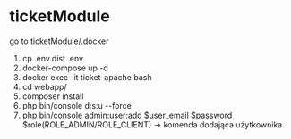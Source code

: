# ticketModule

go to ticketModule/.docker
1. cp .env.dist .env
2. docker-compose up -d
3. docker exec -it ticket-apache bash
4. cd webapp/
5. composer install
6. php bin/console d:s:u --force
7. php bin/console admin:user:add $user_email $password $role(ROLE_ADMIN/ROLE_CLIENT) -> komenda dodająca użytkownika
